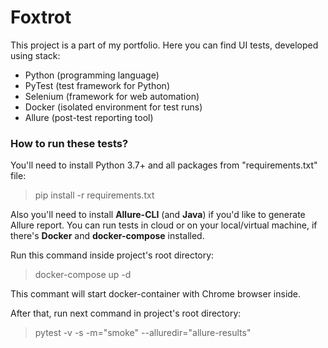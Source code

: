 # Foxtrot
This project is a part of my portfolio. Here you can find UI tests, developed using stack:
- Python (programming language)
- PyTest (test framework for Python)
- Selenium (framework for web automation)
- Docker (isolated environment for test runs)
- Allure (post-test reporting tool)

### How to run these tests?
You'll need to install Python 3.7+ and all packages from "requirements.txt" file:
> pip install -r requirements.txt

Also you'll need to install **Allure-CLI** (and **Java**) if you'd like to generate Allure report.
You can run tests in cloud or on your local/virtual machine, if there's **Docker** and **docker-compose** installed.

Run this command inside project's root directory:
> docker-compose up -d

This commant will start docker-container with Chrome browser inside.

After that, run next command in project's root directory:
> pytest -v -s -m="smoke" --alluredir="allure-results"
